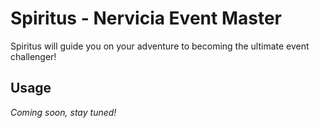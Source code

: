 # Spiritus - Nervicia Event Master

Spiritus will guide you on your adventure to becoming the ultimate event challenger!

## Usage

_Coming soon, stay tuned!_

